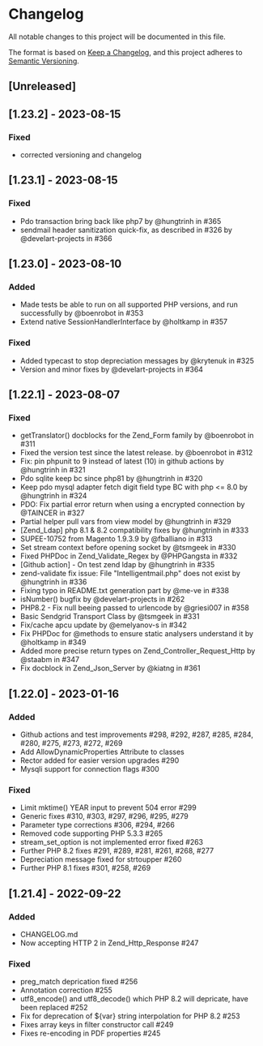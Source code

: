 # Changelog
All notable changes to this project will be documented in this file.

The format is based on [Keep a Changelog](https://keepachangelog.com/en/1.0.0/),
and this project adheres to [Semantic Versioning](https://semver.org/spec/v2.0.0.html).

## [Unreleased]

## [1.23.2] - 2023-08-15
### Fixed
- corrected versioning and changelog

## [1.23.1] - 2023-08-15
### Fixed
- Pdo transaction bring back like php7 by @hungtrinh in #365
- sendmail header sanitization quick-fix, as described in #326 by @develart-projects in #366

## [1.23.0] - 2023-08-10
### Added
- Made tests be able to run on all supported PHP versions, and run successfully by @boenrobot in #353
- Extend native SessionHandlerInterface by @holtkamp in #357
    
### Fixed
- Added typecast to stop depreciation messages by @krytenuk in #325
- Version and minor fixes by @develart-projects in #364

## [1.22.1] - 2023-08-07
### Fixed
- getTranslator() docblocks for the Zend_Form family by @boenrobot in #311
- Fixed the version test since the latest release. by @boenrobot in #312
- Fix: pin phpunit to 9 instead of latest (10) in github actions by @hungtrinh in #321
- Pdo sqlite keep bc since php81 by @hungtrinh in #320
- Keep pdo mysql adapter fetch digit field type BC with php <= 8.0 by @hungtrinh in #324
- PDO: Fix partial error return when using a encrypted connection by @TAINCER in #327
- Partial helper pull vars from view model by @hungtrinh in #329
- [Zend_Ldap] php 8.1 & 8.2 compatibility fixes by @hungtrinh in #333
- SUPEE-10752 from Magento 1.9.3.9 by @fballiano in #313
- Set stream context before opening socket by @tsmgeek in #330
- Fixed PHPDoc in Zend_Validate_Regex by @PHPGangsta in #332
- [Github action] - On test zend ldap by @hungtrinh in #335
- zend-validate fix issue: File "Intelligentmail.php" does not exist by @hungtrinh in #336
- Fixing typo in README.txt generation part by @me-ve in #338
- isNumber() bugfix by @develart-projects in #262
- PHP8.2 - Fix null beeing passed to urlencode by @griesi007 in #358
- Basic Sendgrid Transport Class by @tsmgeek in #331
- Fix/cache apcu update by @emelyanov-s in #342
- Fix PHPDoc for @methods to ensure static analysers understand it by @holtkamp in #349
- Added more precise return types on Zend_Controller_Request_Http by @staabm in #347
- Fix docblock in Zend_Json_Server by @kiatng in #361

## [1.22.0] - 2023-01-16
### Added
- Github actions and test improvements #298, #292, #287, #285, #284, #280, #275, #273, #272, #269
- Add AllowDynamicProperties Attribute to classes
- Rector added for easier version upgrades #290
- Mysqli support for connection flags #300

### Fixed
- Limit mktime() YEAR input to prevent 504 error #299
- Generic fixes #310, #303, #297, #296, #295, #279 
- Parameter type corrections #306, #294, #266
- Removed code supporting PHP 5.3.3 #265
- stream_set_option is not implemented error fixed #263
- Further PHP 8.2 fixes #291, #289, #281, #261, #268, #277
- Depreciation message fixed for strtoupper #260
- Further PHP 8.1 fixes #301, #258, #269

## [1.21.4] - 2022-09-22
### Added
- CHANGELOG.md
- Now accepting HTTP 2 in Zend_Http_Response #247
### Fixed
- preg_match deprication fixed #256
- Annotation correction #255
- utf8_encode() and utf8_decode() which PHP 8.2 will depricate, have been replaced #252
- Fix for deprecation of ${var} string interpolation for PHP 8.2 #253
- Fixes array keys in filter constructor call #249
- Fixes re-encoding in PDF properties #245
